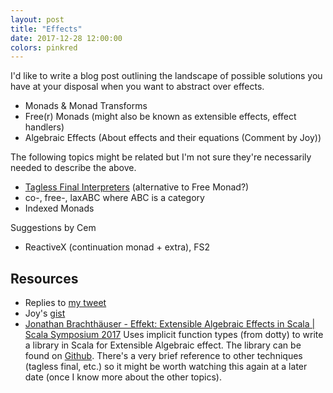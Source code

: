 ```yaml
---
layout: post
title: "Effects"
date: 2017-12-28 12:00:00
colors: pinkred
---
```


I'd like to write a blog post outlining the landscape of possible
solutions you have at your disposal when you want to abstract over
effects.

- Monads & Monad Transforms
- Free(r) Monads (might also be known as extensible effects, effect
  handlers)
- Algebraic Effects
  (About effects and their equations (Comment by Joy))

The following topics might be related but I'm not sure they're
necessarily needed to describe the above.

- [Tagless Final Interpreters](http://okmij.org/ftp/tagless-final/index.html) (alternative to Free Monad?)
- co-, free-, laxABC where ABC is a category
- Indexed Monads

Suggestions by Cem

- ReactiveX (continuation monad + extra), FS2

## Resources

- Replies to [my tweet](https://twitter.com/Mads_Hartmann/status/946452171930918914)
- Joy's [gist](https://gist.github.com/cyberglot/07f0e6c1fec0ebdc06282895f84aa5a5)
- [Jonathan Brachthäuser - Effekt: Extensible Algebraic Effects in Scala | Scala Symposium 2017](https://www.youtube.com/watch?v=79CXOlIevVU)
  Uses implicit function types (from dotty) to write a library in
  Scala for Extensible Algebraic effect. The library can be found on [Github](https://github.com/b-studios/scala-effekt).
  There's a very brief reference to other techniques (tagless final,
  etc.) so it might be worth watching this again at a later date (once
  I know more about the other topics).
